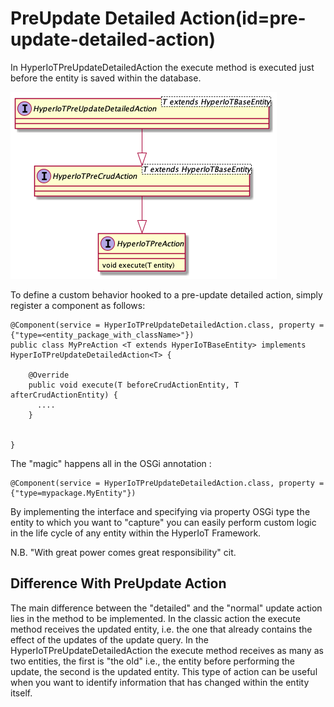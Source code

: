 # PreUpdate Detailed Action(id=pre-update-detailed-action)

In HyperIoTPreUpdateDetailedAction the execute method is executed just before the entity is saved within the database.

![Pre Save Action Class Hierarchy](../../images/crud-pre-post-actions/pre-update-detailed-action.png)

To define a custom behavior hooked to a pre-update detailed action, simply register a component as follows:

```
@Component(service = HyperIoTPreUpdateDetailedAction.class, property = {"type=<entity_package_with_className>"})
public class MyPreAction <T extends HyperIoTBaseEntity> implements HyperIoTPreUpdateDetailedAction<T> {

    @Override
    public void execute(T beforeCrudActionEntity, T afterCrudActionEntity) {
      ....
    }


}
```

The "magic" happens all in the OSGi annotation :

```
@Component(service = HyperIoTPreUpdateDetailedAction.class, property = {"type=mypackage.MyEntity"})
```

By implementing the interface and specifying via property OSGi type the entity to which you want to "capture" you can easily perform custom logic in the life cycle of any entity within the HyperIoT Framework.

N.B. "With great power comes great responsibility" cit.

## Difference With PreUpdate Action

The main difference between the "detailed" and the "normal" update action lies in the method to be implemented.
In the classic action the execute method receives the updated entity, i.e. the one that already contains the effect of the updates of the update query.
In the HyperIoTPreUpdateDetailedAction the execute method receives as many as two entities, the first is "the old" i.e., the entity before performing the update, the second is the updated entity.
This type of action can be useful when you want to identify information that has changed within the entity itself. 


